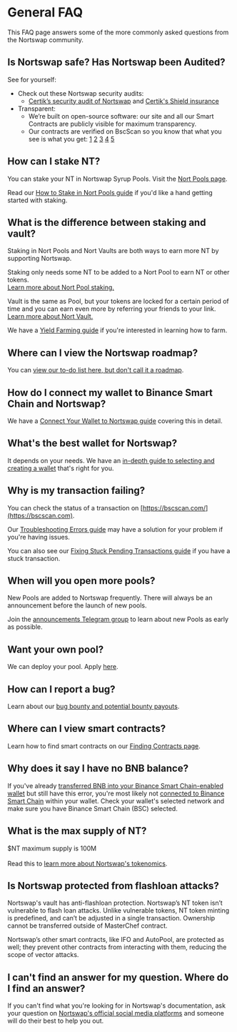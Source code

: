 # General FAQ

This FAQ page answers some of the more commonly asked questions from the Nortswap community.

## Is Nortswap safe? Has Nortswap been Audited?

See for yourself:

* Check out these Nortswap security audits:
  * [Certik’s security audit of Nortswap](https://www.certik.org/projects/nortswap) and [Certik's Shield insurance](https://shield.certik.foundation)
* Transparent:
  * We’re built on open-source software: our site and all our Smart Contracts are publicly visible for maximum transparency.
  * Our contracts are verified on BscScan so you know that what you see is what you get: [1](https://bscscan.com/address/0x10ED43C718714eb63d5aA57B78B54704E256024E) [2](https://bscscan.com/address/0x73feaa1ee314f8c655e354234017be2193c9e24e#code) [3](https://bscscan.com/address/0xbcfccbde45ce874adcb698cc183debcf17952812) [4](https://bscscan.com/address/0x1b96b92314c44b159149f7e0303511fb2fc4774f#code) [5](https://bscscan.com/address/0x92E8CeB7eAeD69fB6E4d9dA43F605D2610214E68)

## How can I stake NT?

You can stake your NT in Nortswap Syrup Pools. Visit the [Nort Pools page](https://nortswap.finance/pools).

Read our [How to Stake in Nort Pools guide](https://docs.nortswap.finance/products/syrup-pool/syrup-pool-guide) if you'd like a hand getting started with staking.

## What is the difference between staking and vault?

Staking in Nort Pools and Nort Vaults  are both ways to earn more NT by supporting Nortswap.

Staking only needs some NT to be added to a Nort Pool to earn NT or other tokens.\
[Learn more about Nort Pool staking.](https://docs.nortswap.finance/products/syrup-pool)

Vault is the same as Pool, but your tokens are locked for a certain period of time and you can earn even more by referring your friends to your link.\
[Learn more about Nort Vault.](https://docs.nortswap.finance/products/yield-farming)

We have a [Yield Farming guide](https://docs.nortswap.finance/products/yield-farming/how-to-use-farms) if you're interested in learning how to farm.

## Where can I view the Nortswap roadmap?

You can [view our to-do list here, but don't call it a roadmap](https://docs.nortswap.finance/roadmap).

## How do I connect my wallet to Binance Smart Chain and Nortswap?

We have a [Connect Your Wallet to Nortswap guide](https://docs.nortswap.finance/get-started/connection-guide) covering this in detail.

## What's the best wallet for Nortswap?

It depends on your needs. We have an [in-depth guide to selecting and creating a wallet](https://docs.nortswap.finance/get-started/wallet-guide) that's right for you.

## Why is my transaction failing?

You can check the status of a transaction on [https://bscscan.com/](https://bscscan.com).

Our [Troubleshooting Errors guide](https://docs.nortswap.finance/help/troubleshooting) may have a solution for your problem if you're having issues.

You can also see our [Fixing Stuck Pending Transactions guide](https://docs.nortswap.finance/help/unsticking-a-transaction-stuck-as-pending-with-metamask) if you have a stuck transaction.

## When will you open more pools?

New Pools are added to Nortswap frequently. There will always be an announcement before the launch of new pools.

Join the [announcements Telegram group](https://t.me/NortswapAnn) to learn about new Pools as early as possible.

## Want your own pool?&#x20;

We can deploy your pool. Apply [here](https://forms.gle/k4CAvP8eQpoT9gu26).

## How can I report a bug?

Learn about our [bug bounty and potential bounty payouts](https://docs.nortswap.finance/code/bug-bounty).

## Where can I view smart contracts?

Learn how to find smart contracts on our [Finding Contracts page](https://docs.nortswap.finance/code/smart-contracts/finding-contracts).

## Why does it say I have no BNB balance?

If you've already [transferred BNB into your Binance Smart Chain-enabled wallet](https://docs.nortswap.finance/get-started/bep20-guide) but still have this error, you're most likely not [connected to Binance Smart Chain](https://docs.nortswap.finance/get-started/connection-guide) within your wallet. Check your wallet's selected network and make sure you have Binance Smart Chain (BSC) selected.

## What is the max supply of NT?

$NT maximum supply is 100M\
\
Read this to [learn more about Nortswap's tokenomics](https://docs.nortswap.finance/tokenomics/cake).

## Is Nortswap protected from flashloan attacks?

Nortswap's vault has anti-flashloan protection. Nortswap’s NT token isn’t vulnerable to flash loan attacks. Unlike vulnerable tokens, NT token minting is predefined, and can’t be adjusted in a single transaction. Ownership cannot be transferred outside of MasterChef contract.

Nortswap’s other smart contracts, like IFO and AutoPool, are protected as well; they prevent other contracts from interacting with them, reducing the scope of vector attacks.

## I can't find an answer for my question. Where do I find an answer?

If you can't find what you're looking for in Nortswap's documentation, ask your question on [Nortswap's official social media platforms](https://docs.nortswap.finance/contact-us/telegram) and someone will do their best to help you out.
